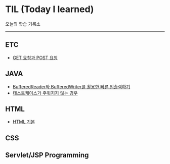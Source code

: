 # TIL (Today I learned)

오늘의 학습 기록소

---

## ETC

- [GET 요청과 POST 요청](https://github.com/b00db/TIL/blob/master/ETC/GET-POST.md)

## JAVA

- [BufferedReader와 BufferedWriter를 활용한 빠른 입출력하기](https://github.com/b00db/TIL/blob/master/JAVA/IO.md)
- [테스트케이스가 주워지지 않는 경우](https://github.com/b00db/TIL/blob/master/JAVA/EOF.md)

## HTML

- [HTML 기본](https://github.com/b00db/TIL/blob/master/HTML/HTML.md)

## CSS

## Servlet/JSP Programming
